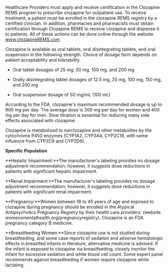 Healthcare Providers must apply and receive certification in the Clozapine REMS program to prescribe clozapine for outpatient use. To receive treatment, a patient must be enrolled in the clozapine REMS registry by a certified clinician. In addition, pharmacies and pharmacists must obtain certification through Clozapine REMS to receive clozapine and dispense it to patients. All of these actions can be done online through the website www.clozapineREMS.com.

Clozapine is available as oral tablets, oral disintegrating tablets, and oral suspension in the following strength. Choice of dosage form depends on patient acceptability and tolerability.

- Oral tablet dosages of 25 mg, 50 mg, 100 mg, and 200 mg

- Orally disintegrating tablet dosages of 12.5 mg, 25 mg, 100 mg, 150 mg, and 200 mg

- Oral suspension dosage of 50 mg/mL (100 mL)

According to the FDA, clozapine's maximum recommended dosage is up to 900 mg per day. The average dose is 300 mg per day for women and 400 mg per day for men. Slow titration is essential for reducing many side effects associated with clozapine.

Clozapine is metabolized to norclozapine and other metabolites by the cytochrome P450 enzymes (CYP1A2, CYP3A4, CYP2C19, with some influence from CYP2C9 and CYP2D6).

**Specific Population**

**Hepatic Impairment:**The manufacturer's labeling provides no dosage adjustment recommendation; however, it suggests dose reductions in patients with significant hepatic impairment.

**Renal Impairment:**The manufacturer's labeling provides no dosage adjustment recommendation; however, it suggests dose reductions in patients with significant renal impairment.

**Pregnancy:**Women between 18 to 45 years of age and exposed to clozapine during pregnancy should be enrolled in the Atypical Antipsychotics Pregnancy Registry by their health care providers. (website  womensmentalhealth.org/pregnancyregistry). Clozapine is an FDA pregnancy category B medicine.

**Breastfeeding Women:**Since clozapine use is not studied during breastfeeding, and some case reports of sedation and adverse hematologic effects in breastfed infants in literature, alternative medicine is advised. If the infant is exposed to clozapine via breastfeeding, closely monitor the infant for excessive sedation and white blood cell count. Some expert panel recommends against breastfeeding if women require clozapine while lactating.